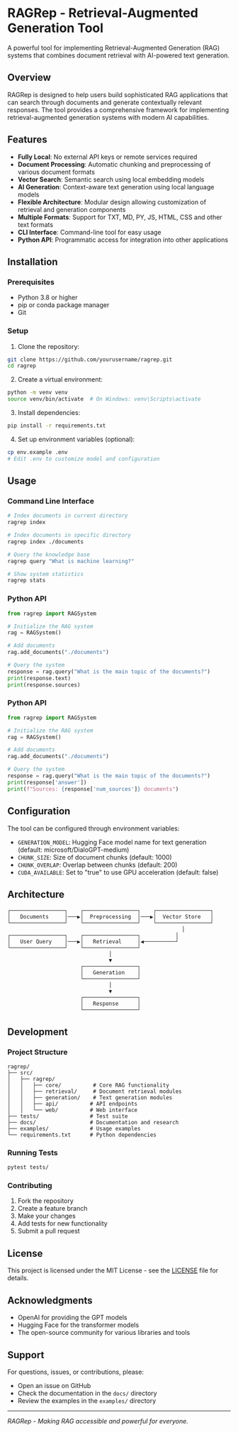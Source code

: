 # RAGRep - Retrieval-Augmented Generation Tool

A powerful tool for implementing Retrieval-Augmented Generation (RAG) systems that combines document retrieval with AI-powered text generation.

## Overview

RAGRep is designed to help users build sophisticated RAG applications that can search through documents and generate contextually relevant responses. The tool provides a comprehensive framework for implementing retrieval-augmented generation systems with modern AI capabilities.

## Features

- **Fully Local**: No external API keys or remote services required
- **Document Processing**: Automatic chunking and preprocessing of various document formats
- **Vector Search**: Semantic search using local embedding models
- **AI Generation**: Context-aware text generation using local language models
- **Flexible Architecture**: Modular design allowing customization of retrieval and generation components
- **Multiple Formats**: Support for TXT, MD, PY, JS, HTML, CSS and other text formats
- **CLI Interface**: Command-line tool for easy usage
- **Python API**: Programmatic access for integration into other applications

## Installation

### Prerequisites

- Python 3.8 or higher
- pip or conda package manager
- Git

### Setup

1. Clone the repository:
```bash
git clone https://github.com/yourusername/ragrep.git
cd ragrep
```

2. Create a virtual environment:
```bash
python -m venv venv
source venv/bin/activate  # On Windows: venv\Scripts\activate
```

3. Install dependencies:
```bash
pip install -r requirements.txt
```

4. Set up environment variables (optional):
```bash
cp env.example .env
# Edit .env to customize model and configuration
```

## Usage

### Command Line Interface

```bash
# Index documents in current directory
ragrep index

# Index documents in specific directory
ragrep index ./documents

# Query the knowledge base
ragrep query "What is machine learning?"

# Show system statistics
ragrep stats
```

### Python API

```python
from ragrep import RAGSystem

# Initialize the RAG system
rag = RAGSystem()

# Add documents
rag.add_documents("./documents")

# Query the system
response = rag.query("What is the main topic of the documents?")
print(response.text)
print(response.sources)
```

### Python API

```python
from ragrep import RAGSystem

# Initialize the RAG system
rag = RAGSystem()

# Add documents
rag.add_documents("./documents")

# Query the system
response = rag.query("What is the main topic of the documents?")
print(response['answer'])
print(f"Sources: {response['num_sources']} documents")
```

## Configuration

The tool can be configured through environment variables:

- `GENERATION_MODEL`: Hugging Face model name for text generation (default: microsoft/DialoGPT-medium)
- `CHUNK_SIZE`: Size of document chunks (default: 1000)
- `CHUNK_OVERLAP`: Overlap between chunks (default: 200)
- `CUDA_AVAILABLE`: Set to "true" to use GPU acceleration (default: false)

## Architecture

```
┌─────────────────┐    ┌─────────────────┐    ┌─────────────────┐
│   Documents     │───▶│  Preprocessing  │───▶│  Vector Store   │
└─────────────────┘    └─────────────────┘    └─────────────────┘
                                                       │
┌─────────────────┐    ┌─────────────────┐           │
│   User Query    │───▶│   Retrieval     │◀──────────┘
└─────────────────┘    └─────────────────┘
                                │
                                ▼
                       ┌─────────────────┐
                       │   Generation    │
                       └─────────────────┘
                                │
                                ▼
                       ┌─────────────────┐
                       │   Response      │
                       └─────────────────┘
```

## Development

### Project Structure

```
ragrep/
├── src/
│   ├── ragrep/
│   │   ├── core/          # Core RAG functionality
│   │   ├── retrieval/     # Document retrieval modules
│   │   ├── generation/    # Text generation modules
│   │   ├── api/          # API endpoints
│   │   └── web/          # Web interface
├── tests/                # Test suite
├── docs/                 # Documentation and research
├── examples/             # Usage examples
└── requirements.txt      # Python dependencies
```

### Running Tests

```bash
pytest tests/
```

### Contributing

1. Fork the repository
2. Create a feature branch
3. Make your changes
4. Add tests for new functionality
5. Submit a pull request

## License

This project is licensed under the MIT License - see the [LICENSE](LICENSE) file for details.

## Acknowledgments

- OpenAI for providing the GPT models
- Hugging Face for the transformer models
- The open-source community for various libraries and tools

## Support

For questions, issues, or contributions, please:
- Open an issue on GitHub
- Check the documentation in the `docs/` directory
- Review the examples in the `examples/` directory

---

*RAGRep - Making RAG accessible and powerful for everyone.*